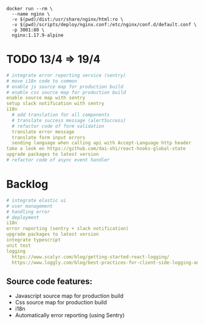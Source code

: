
```shell
docker run --rm \
  --name nginx \
  -v $(pwd)/dist:/usr/share/nginx/html:ro \
  -v $(pwd)/scripts/deploy/nginx.conf:/etc/nginx/conf.d/default.conf \
  -p 3001:80 \
  nginx:1.17.9-alpine
```

# TODO 13/4 => 19/4
```yml
# integrate error reporting service (sentry)
# move i18n code to common
# enable js source map for production build
# enable css source map for production build
enable source map with sentry
setup slack notification with sentry
i18n
  # add translation for all components
  # translate success message (alertSuccess)
  # refactor code of form validation
  translate error message
  translate form input errors
  sending language when calling api with Accept-Language http header
take a look on https://github.com/dai-shi/react-hooks-global-state
upgrade packages to latest version
# refactor code of async event handler
```


# Backlog
```yml
# integrate elastic ui
# user management
# handling error
# deployment
i18n
error reporting (sentry + slack notification)
upgrade packages to latest version
integrate typescript
unit test
logging
  https://www.scalyr.com/blog/getting-started-react-logging/
  https://www.loggly.com/blog/best-practices-for-client-side-logging-and-error-handling-in-react/
```


## Source code features:

- Javascript source map for production build
- Css source map for production build
- i18n
- Automatically error reporting (using Sentry)
